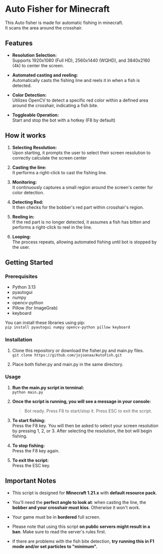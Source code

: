 # Auto Fisher for Minecraft
This Auto fisher is made for automatic fishing in minecraft.  
It scans the area around the crosshair.   

## Features  
- **Resolution Selection:**  
Supports 1920x1080 (Full HD), 2560x1440 (WQHD), and 3840x2160 (4k) to center the screen.

- **Automated casting and reeling:**  
Automatically casts the fishing line and reels it in when a fish is detected.

- **Color Detection:**  
Utilizes OpenCV to detect a specific red color within a defined area around the crosshair, indicating a fish bite.

- **Toggleable Operation:**  
Start and stop the bot with a hotkey (F8 by default)  


## How it works
1. **Selecting Resolution:**  
   Upon starting, it prompts the user to select their screen resolution to correctly calculate the screen center

2. **Casting the line:**  
   It performs a right-click to cast the fishing line.

3. **Monitoring:**  
   It continuously captures a small region around the screen's center for color detection.

4. **Detecting Red:**  
   It then checks for the bobber's red part within crosshair's region.

5. **Reeling in:**  
    If the red part is no longer detected, it assumes a fish has bitten and performs a right-click to reel in the line.

6. **Looping:**  
    The process repeats, allowing automated fishing until bot is stopped by the user.  


## Getting Started
### Prerequisites 
- Python 3.13  
- pyautogui  
- numpy  
- opencv-python  
- Pillow (for ImageGrab)  
- keyboard  
  
You can install these libraries using pip:  
`pip install pyautogui numpy opencv-python pillow keyboard`  

### Installation
1. Clone this repository or download the fisher.py and main.py files.  
    `git clone https://github.com/jojoanaa/AutoFish.git`  
   
3. Place both fisher.py and main.py in the same directory.

### Usage
1. **Run the main.py script in terminal:**  
    `python main.py`  

2. **Once the script is running, you will see a message in your console:**  
    > Bot ready. Press F8 to start/stop it.
    > Press ESC to exit the script.

3. **To start fishing:**  
    Press the F8 key. You will then be asked to select your screen resolution by pressing 1, 2, or 3.
    After selecting the resolution, the bot will begin fishing.

4. **To stop fishing:**  
    Press the F8 key again.

5. **To exit the script:**  
    Press the ESC key.

  
## Important Notes  
- This script is designed for **Minecraft 1.21.x** with **default resource pack**.  

- You'll need the **perfect angle to look at**: when casting the line, the **bobber and your crosshair must kiss**. Otherwise it won't work.  

- Your game must be in **bordered** full screen.  

- Please note that using this script **on public servers might result in a ban**. Make sure to read the server's rules first.  

- If there are problems with the fish bite detection, **try running this in F1 mode and/or set particles to "minimum".**  


